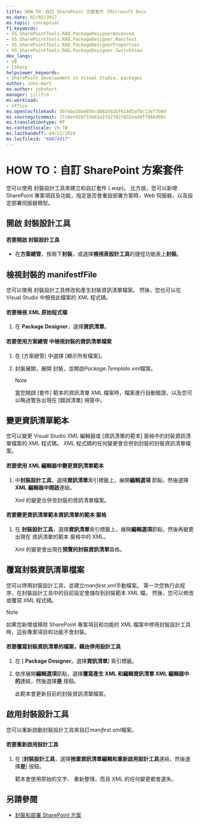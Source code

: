 ```yaml
---
title: HOW TO：自訂 SharePoint 方案套件 |Microsoft Docs
ms.date: 02/02/2017
ms.topic: conceptual
f1_keywords:
- VS.SharePointTools.RAD.PackageDesignerAdvanced
- VS.SharePointTools.RAD.PackageDesigner.Manifest
- VS.SharePointTools.RAD.PackageDesignerProperties
- VS.SharePointTools.RAD.PackageDesigner.SwitchView
dev_langs:
- VB
- CSharp
helpviewer_keywords:
- SharePoint development in Visual Studio, packages
author: John-Hart
ms.author: johnhart
manager: jillfra
ms.workload:
- office
ms.openlocfilehash: 567eba3da4856cd88a583bf614d5afbc13e77b0d
ms.sourcegitcommit: 1fc6ee928733e61a1f42782f832ead9f7946d00c
ms.translationtype: MT
ms.contentlocale: zh-TW
ms.lasthandoff: 04/22/2019
ms.locfileid: "60074917"
---
```

# <a name="how-to-customize-a-sharepoint-solution-package"></a>HOW TO：自訂 SharePoint 方案套件
  您可以使用 封裝設計工具來建立和自訂套件 (*.wsp*)。 比方說，您可以新增 SharePoint 專案項目及功能，指定是否會重設部署方案時，Web 伺服器，以及設定部署伺服器類型。

## <a name="open-the-package-designer"></a>開啟 封裝設計工具

#### <a name="to-open-the-package-designer"></a>若要開啟 封裝設計工具

- 在**方案總管**，按兩下**封裝**，或選擇**檢視表設計工具**的捷徑功能表上**封裝**。

## <a name="view-the-packaged-manifestffile"></a>檢視封裝的 manifestfFile
 您可以使用 封裝設計工具修改和產生封裝資訊清單檔案。 然後，您也可以在 Visual Studio 中檢視此檔案的 XML 程式碼。

#### <a name="to-view-the-xml-source-file"></a>若要檢視 XML 原始程式檔

1. 在  **Package Designer**，選擇**資訊清單**。

#### <a name="to-view-the-packaged-manifest-file-by-using-solution-explorer"></a>若要使用方案總管 中檢視封裝的資訊清單檔案

1. 在 [方案總管] 中選擇 [顯示所有檔案]。

2. 封裝展開，展開 封裝，並開啟*Package.Template.xml*檔案。

    > [!NOTE]
    >  當您開啟 [套件] 範本的資訊清單 XML 檔案時，檔案進行自動驗證，以及您可以略過警告出現在 [錯誤清單] 視窗中。

## <a name="change-the-manifest-template"></a>變更資訊清單範本
 您可以變更 Visual Studio XML 編輯器或 [資訊清單的範本] 窗格中的封裝資訊清單檔案的 XML 程式碼。 XML 程式碼的任何變更會合併到封裝的封裝資訊清單檔案。

#### <a name="to-change-the-manifest-template-by-using-the-xml-editor"></a>若要使用 XML 編輯器中變更資訊清單範本

1. 中**封裝設計工具**，選擇**資訊清單**索引標籤上，展開**編輯選項** 節點，然後選擇**XML 編輯器中開啟**連結。

     Xml 的變更合併至封裝的資訊清單檔案。

#### <a name="to-change-the-manifest-template-by-using-the-manifest-template-pane"></a>若要變更資訊清單範本資訊清單的範本 窗格

1. 在 **封裝設計工具**，選擇**資訊清單**索引標籤上，展開**編輯選項**節點，然後再變更出現在 資訊清單的範本 窗格中的 XML。

     Xml 的變更會出現在**預覽的封裝資訊清單**窗格。

## <a name="overwrite-the-packaged-manifest-file"></a>覆寫封裝資訊清單檔案
 您可以停用封裝設計工具，並建立*manifest.xml*手動檔案。 第一次您執行此程序，在封裝設計工具中的目前設定會儲存到封裝範本 XML 檔。 然後，您可以修改或覆寫 XML 程式碼。

> [!NOTE]
>  如果您新增或移除 SharePoint 專案項目和功能的 XML 檔案中停用封裝設計工具時，這些專案項目和功能不會封裝。

#### <a name="to-overwrite-packaged-manifest-file-by-disabling-the-designer"></a>若要覆寫封裝資訊清單的檔案，藉由停用設計工具

1. 在 [ **Package Designer**，選擇**資訊清單**] 索引標籤。

2. 依序展開**編輯選項**節點，選擇**覆寫產生 XML 和編輯資訊清單 XML 編輯器中的**連結，然後選擇**是** 按鈕。

     此範本會更新目前的封裝資訊清單檔案。

## <a name="enable-the-package-designer"></a>啟用封裝設計工具
 您可以重新啟動封裝設計工具來自訂*manifest.xml*檔案。

#### <a name="to-re-enable-the-designer"></a>若要重新啟用設計工具

1. 在 [**封裝設計工具**，選擇**捨棄資訊清單編輯和重新啟用設計工具**連結，然後選擇**是**] 按鈕。

     範本會使用原始的文字、 重新整理，而且 XML 的任何變更都會遺失。

## <a name="see-also"></a>另請參閱
- [封裝和部署 SharePoint 方案](../sharepoint/packaging-and-deploying-sharepoint-solutions.md)
